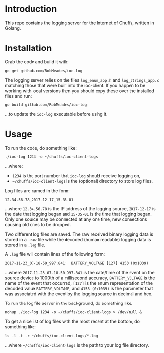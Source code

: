 # Introduction
This repo contains the logging server for the Internet of Chuffs, written in Golang.

# Installation
Grab the code and build it with:

`go get github.com/RobMeades/ioc-log`

The logging server relies on the files `log_enum_app.h` and `log_strings_app.c` matching those that were built into the ioc-client.  If you happen to be working with local versions then you should copy these over the installed files and run:

`go build github.com/RobMeades/ioc-log`

...to update the `ioc-log` executable before using it.

# Usage
To run the code, do something like:

`./ioc-log 1234 -o ~/chuffs/ioc-client-logs`

...where:

- `1234` is the port number that `ioc-log` should receive logging on,
- `~/chuffs/ioc-client-logs` is the (optional) directory to store log files.

Log files are named in the form:

`12.34.56.78_2017-12-17_15-35-01`

...where `12.34.56.78` is the IP address of the logging source, `2017-12-17` is the date that logging began and `15-35-01` is the time that logging began.  Only one source may be connected at any one time, new connections causing old ones to be dropped.

Two different log files are saved.  The raw received binary logging data is stored in a `.raw` file while the decoded (human readable) logging data is stored in a `.log` file.

A `.log` file will contain lines of the following form:

`2017-11-23_07-18-50_997.841:  BATTERY_VOLTAGE [127] 4153 (0x1039)`

...where `2017-11-23_07-18-50_997.841` is the date/time of the event  on the source device to 1000th of a millisecond accuracy, `BATTERY_VOLTAGE` is the name of the event that occurred, `[127]` is the enum representation of the decoded value `BATTERY_VOLTAGE`, and `4153 (0x1039)` is the parameter that was associated with the event by the logging source in decimal and hex.

To run the log file server in the background, do something like:

`nohup ./ioc-log 1234 -o ~/chuffs/ioc-client-logs > /dev/null &`

To get a nice list of log files with the most recent at the bottom, do something like:

`ls -l -t -r ~/chuffs/ioc-client-logs/*.log`

...where `~/chuffs/ioc-client-logs` is the path to your log file directory.
